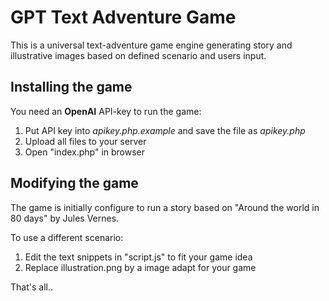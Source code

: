 # GPT Text Adventure Game

This is a universal text-adventure game engine generating story and illustrative images
based on defined scenario and users input.

## Installing the game

You need an **OpenAI** API-key to run the game:

1) Put API key into _apikey.php.example_ and save the file as _apikey.php_
2) Upload all files to your server
3) Open "index.php" in browser

## Modifying the game

The game is initially configure to run a story based on "Around the world in 80 days" by Jules Vernes.

To use a different scenario:

1) Edit the text snippets in "script.js" to fit your game idea
2) Replace illustration.png by a image adapt for your game

That's all..